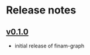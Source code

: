 # Release notes

## [v0.1.0]

* initial release of finam-graph

[unpublished]: https://git.ufz.de/FINAM/finam_graph/-/compare/v0.1.0...main
[v0.1.0]: https://git.ufz.de/FINAM/finam_graph/-/commits/v0.1.0
